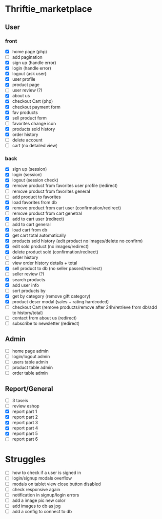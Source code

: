 # Thriftie_marketplace

## User
### front
- [x] home page (php)
- [ ] add pagination
- [x] sign up (handle error)
- [x] login (handle error)
- [x] logout (ask user)
- [x] user profile
- [x] product page
- [ ] user review (?)
- [x] about us
- [x] checkout Cart (php)
- [x] checkout payment form
- [x] fav products
- [x] sell product form
- [ ] favorites change icon
- [x] products sold history
- [x] order history
- [ ] delete account
- [ ] cart (no detailed view)
### back
- [x] sign up (session)
- [x] login (session)
- [x] logout (session check)
- [x] remove product from favorites user profile (redirect)
- [ ] remove product from favorites general 
- [ ] add product to favorites
- [x] load favorites from db
- [x] remove product from cart user (confirmation/redirect)
- [ ] remove product from cart genetral
- [x] add to cart user (redirect)
- [ ] add to cart general
- [x] load cart from db
- [x] get cart total automatically
- [x] products sold history (edit product no images/delete no confirm)
- [x] edit sold product (no images/redirect)
- [x] delete product sold (confirmation/redirect)
- [ ] order history
- [ ] view order history details + total
- [x] sell product to db (no seller passed/redirect)
- [ ] seller review (?)
- [x] search products
- [x] add user info
- [ ] sort products by
- [x] get by category (remove gift category)
- [x] product descr modal (sales + rating hardcoded)
- [ ] checkout Cart (remove products/remove after 24h/retrieve from db/add to history/total)
- [ ] contact from about us (redirect)
- [ ] subscribe to newsletter (redirect)

## Admin
- [ ] home page admin
- [ ] login/logout admin
- [ ] users table admin
- [ ] product table admin
- [ ] order table admin

## Report/General
- [ ] 3 taseis
- [ ] review eshop
- [x] report part 1
- [x] report part 2
- [x] report part 3
- [x] report part 4
- [x] report part 5
- [ ] report part 6

# Struggles
- [ ] how to check if a user is signed in
- [ ] login/signup modals overflow
- [ ] modals on tablet view close button disabled
- [ ] check responsive again
- [ ] notification in signup/login errors
- [ ] add a image pic new color
- [ ] add images to db as jpg
- [ ] add a config to connect to db
